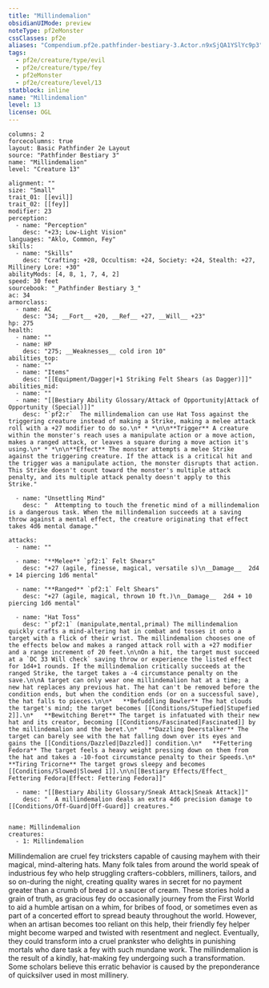 ```yaml
---
title: "Millindemalion"
obsidianUIMode: preview
noteType: pf2eMonster
cssClasses: pf2e
aliases: "Compendium.pf2e.pathfinder-bestiary-3.Actor.n9xSjQA1YSlYc9p3" 
tags:
  - pf2e/creature/type/evil
  - pf2e/creature/type/fey
  - pf2eMonster
  - pf2e/creature/level/13
statblock: inline
name: "Millindemalion"
level: 13
license: OGL
---
```


```statblock
columns: 2
forcecolumns: true
layout: Basic Pathfinder 2e Layout
source: "Pathfinder Bestiary 3"
name: "Millindemalion"
level: "Creature 13"

alignment: ""
size: "Small"
trait_01: [[evil]]
trait_02: [[fey]]
modifier: 23
perception:
  - name: "Perception"
    desc: "+23; Low-Light Vision"
languages: "Aklo, Common, Fey"
skills:
  - name: "Skills"
    desc: "Crafting: +28, Occultism: +24, Society: +24, Stealth: +27, Millinery Lore: +30"
abilityMods: [4, 8, 1, 7, 4, 2]
speed: 30 feet
sourcebook: "_Pathfinder Bestiary 3_"
ac: 34
armorclass:
  - name: AC
    desc: "34; __Fort__ +20, __Ref__ +27, __Will__ +23"
hp: 275
health:
  - name: ""
  - name: HP
    desc: "275; __Weaknesses__ cold iron 10"
abilities_top:
  - name: ""
  - name: "Items"
    desc: "[[Equipment/Dagger|+1 Striking Felt Shears (as Dagger)]]"
abilities_mid:
  - name: ""
  - name: "[[Bestiary Ability Glossary/Attack of Opportunity|Attack of Opportunity (Special)]]"
    desc: "`pf2:r`  The millindemalion can use Hat Toss against the triggering creature instead of making a Strike, making a melee attack roll with a +27 modifier to do so.\n* * *\n\n**Trigger** A creature within the monster's reach uses a manipulate action or a move action, makes a ranged attack, or leaves a square during a move action it's using.\n* * *\n\n**Effect** The monster attempts a melee Strike against the triggering creature. If the attack is a critical hit and the trigger was a manipulate action, the monster disrupts that action. This Strike doesn't count toward the monster's multiple attack penalty, and its multiple attack penalty doesn't apply to this Strike."

  - name: "Unsettling Mind"
    desc: "  Attempting to touch the frenetic mind of a millindemalion is a dangerous task. When the millindemalion succeeds at a saving throw against a mental effect, the creature originating that effect takes 4d6 mental damage."

attacks:
  - name: ""

  - name: "**Melee** `pf2:1` Felt Shears"
    desc: "+27 (agile, finesse, magical, versatile s)\n__Damage__  2d4 + 14 piercing 1d6 mental"

  - name: "**Ranged** `pf2:1` Felt Shears"
    desc: "+27 (agile, magical, thrown 10 ft.)\n__Damage__  2d4 + 10 piercing 1d6 mental"

  - name: "Hat Toss"
    desc: "`pf2:1` (manipulate,mental,primal) The millindemalion quickly crafts a mind-altering hat in combat and tosses it onto a target with a flick of their wrist. The millindemalion chooses one of the effects below and makes a ranged attack roll with a +27 modifier and a range increment of 20 feet.\n\nOn a hit, the target must succeed at a `DC 33 Will check` saving throw or experience the listed effect for 1d4+1 rounds. If the millindemalion critically succeeds at the ranged Strike, the target takes a -4 circumstance penalty on the save.\n\nA target can only wear one millindemalion hat at a time; a new hat replaces any previous hat. The hat can't be removed before the condition ends, but when the condition ends (or on a successful save), the hat falls to pieces.\n\n*   **Befuddling Bowler** The hat clouds the target's mind; the target becomes [[Conditions/Stupefied|Stupefied 2]].\n*   **Bewitching Beret** The target is infatuated with their new hat and its creator, becoming [[Conditions/Fascinated|Fascinated]] by the millindemalion and the beret.\n*   **Dazzling Deerstalker** The target can barely see with the hat falling down over its eyes and gains the [[Conditions/Dazzled|Dazzled]] condition.\n*   **Fettering Fedora** The target feels a heavy weight pressing down on them from the hat and takes a -10-foot circumstance penalty to their Speeds.\n*   **Tiring Tricorne** The target grows sleepy and becomes [[Conditions/Slowed|Slowed 1]].\n\n[[Bestiary Effects/Effect_ Fettering Fedora|Effect: Fettering Fedora]]"

  - name: "[[Bestiary Ability Glossary/Sneak Attack|Sneak Attack]]"
    desc: "  A millindemalion deals an extra 4d6 precision damage to [[Conditions/Off-Guard|Off-Guard]] creatures."
 
```

```encounter-table
name: Millindemalion
creatures:
  - 1: Millindemalion
```



Millindemalion are cruel fey tricksters capable of causing mayhem with their magical, mind-altering hats. Many folk tales from around the world speak of industrious fey who help struggling crafters-cobblers, milliners, tailors, and so on-during the night, creating quality wares in secret for no payment greater than a crumb of bread or a saucer of cream. These stories hold a grain of truth, as gracious fey do occasionally journey from the First World to aid a humble artisan on a whim, for bribes of food, or sometimes even as part of a concerted effort to spread beauty throughout the world. However, when an artisan becomes too reliant on this help, their friendly fey helper might become warped and twisted with resentment and neglect. Eventually, they could transform into a cruel prankster who delights in punishing mortals who dare task a fey with such mundane work. The millindemalion is the result of a kindly, hat-making fey undergoing such a transformation. Some scholars believe this erratic behavior is caused by the preponderance of quicksilver used in most millinery.
